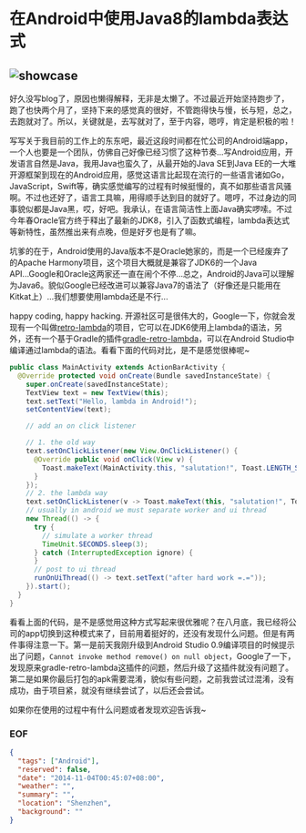 在Android中使用Java8的lambda表达式
===

![showcase][]
--

好久没写blog了，原因也懒得解释，无非是太懒了。不过最近开始坚持跑步了，跑了也快两个月了，坚持下来的感觉真的很好，不管跑得快与慢，长与短，总之，去跑就对了。所以，关键就是，去写就对了，至于内容，嗯哼，肯定是积极的啦！

写写关于我目前的工作上的东东吧，最近这段时间都在忙公司的Android端app，一个人也要是一个团队，仿佛自己好像已经习惯了这种节奏...写Android应用，开发语言自然是Java，我用Java也蛮久了，从最开始的Java SE到Java EE的一大堆开源框架到现在的Android应用，感觉这语言比起现在流行的一些语言诸如Go，JavaScript，Swift等，确实感觉编写的过程有时候挺慢的，真不如那些语言风骚啊。不过也还好了，语言工具嘛，用得顺手达到目的就好了。嗯哼，不过身边的同事貌似都是Java黑，哎，好吧。我承认，在语言简洁性上面Java确实啰嗦。不过今年春Oracle官方终于释出了最新的JDK8，引入了函数式编程，lambda表达式等新特性，虽然推出来有点晚，但是好歹也是有了嘛。

坑爹的在于，Android使用的Java版本不是Oracle她家的，而是一个已经废弃了的Apache Harmony项目，这个项目大概就是兼容了JDK6的一个Java API...Google和Oracle这两家还一直在闹个不停...总之，Android的Java可以理解为Java6。貌似Google已经改进可以兼容Java7的语法了（好像还是只能用在Kitkat上）...我们想要使用lambda还是不行...

happy coding, happy hacking. 开源社区可是很伟大的，Google一下，你就会发现有一个叫做[retro-lambda][]的项目，它可以在JDK6使用上lambda的语法，另外，还有一个基于Gradle的插件[gradle-retro-lambda][]，可以在Android Studio中编译通过lambda的语法。看看下面的代码对比，是不是感觉很棒呢~

```java
public class MainActivity extends ActionBarActivity {
  @Override protected void onCreate(Bundle savedInstanceState) {
    super.onCreate(savedInstanceState);
    TextView text = new TextView(this);
    text.setText("Hello, lambda in Android!");
    setContentView(text);

    // add an on click listener

    // 1. the old way
    text.setOnClickListener(new View.OnClickListener() {
      @Override public void onClick(View v) {
        Toast.makeText(MainActivity.this, "salutation!", Toast.LENGTH_SHORT).show();
      }
    });
    // 2. the lambda way
    text.setOnClickListener(v -> Toast.makeText(this, "salutation!", Toast.LENGTH_SHORT).show());
    // usually in android we must separate worker and ui thread
    new Thread(() -> {
      try {
        // simulate a worker thread
        TimeUnit.SECONDS.sleep(3);
      } catch (InterruptedException ignore) {
      }
      // post to ui thread
      runOnUiThread(() -> text.setText("after hard work =.="));
    }).start();
  }
}
```

看看上面的代码，是不是感觉用这种方式写起来很优雅呢？在八月底，我已经将公司的app切换到这种模式来了，目前用着挺好的，还没有发现什么问题。但是有两件事得注意一下。第一是前天我刚升级到Android Studio 0.9编译项目的时候提示出了问题，``Cannot invoke method remove() on null object``，Google了一下，发现原来gradle-retro-lambda这插件的问题，然后升级了这插件就没有问题了。第二是如果你最后打包的apk需要混淆，貌似有些问题，之前我尝试过混淆，没有成功，由于项目紧，就没有继续尝试了，以后还会尝试。

如果你在使用的过程中有什么问题或者发现欢迎告诉我~

### EOF
```json
{
  "tags": ["Android"],
  "reserved": false,
  "date": "2014-11-04T00:45:07+08:00",
  "weather": "",
  "summary": "",
  "location": "Shenzhen",
  "background": ""
}
```

[showcase]: http://ww4.sinaimg.cn/large/aa61ae0egw1ely9jgwzenj21io0v4aht.jpg
[retro-lambda]: https://github.com/orfjackal/retrolambda
[gradle-retro-lambda]: https://github.com/evant/gradle-retrolambda

